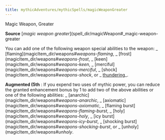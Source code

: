 ```yaml
---
title: mythicAdventures/mythicSpells/magicWeaponGreater
---
```

Magic Weapon, Greater

**Source** [_magic weapon greater_](spell_dir/magicWeapon#_magic-weapon-greater

You can add one of the following weapon special abilities to the weapon: _ [flaming](magicItem_dir/weapons#_weapons-flaming_, _ [frost](magicItem_dir/weapons#_weapons-frost_, _ [keen](magicItem_dir/weapons#_weapons-keen_, _ [merciful](magicItem_dir/weapons#_weapons-merciful_, _ [shock](magicItem_dir/weapons#_weapons-shock_, or _ [thundering](magicItem_dir/weapons#_thundering)_.

**Augmented (5th** : If you expend two uses of mythic power, you can reduce the granted enhancement bonus by 1 to add two of the above abilities or one of the following abilities: _ [anarchic](magicItem_dir/weapons#_weapons-anarchic_, _ [axiomatic](magicItem_dir/weapons#_weapons-axiomatic_, _ [flaming burst](magicItem_dir/weapons#_weapons-flaming-burst_, _ [holy](magicItem_dir/weapons#_weapons-holy_, _ [icy burst](magicItem_dir/weapons#_weapons-icy-burst_, _ [shocking burst](magicItem_dir/weapons#_weapons-shocking-burst_, or _ [unholy](magicItem_dir/weapons#_unholy_.

